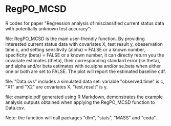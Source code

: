 # RegPO_MCSD
R codes for paper "Regression analysis of  misclassified current status data with potentially unknown test accuracy":

file: RegPO_MCSD is the main user-friendly function. By providing interested current status data with covariates X, test result y, obeservation time c, and setting sensitivity (alpha) = FALSE or a known number, specificity (beta) = FALSE or a known number, it can directly return you the covariate estimates (theta), their corresponding standard error (se.theta), and alpha and/or beta estimates with se.alpha and/or se.beta when either one or both are set to FALSE. The plot will report the estimated baseline cdf.

file: "Data.cvs" includes a simulated data set:
variable "observed.time" is c, "X1" and "X2" are covariates X, "test.result" is y.

file: example.pdf generated using R Markdown, demonstrates the example analysis outputs obtained when applying the RegPO_MCSD function to Data.csv.

Note: the function will call packages "dlm", "stats", "MASS" and "coda".
